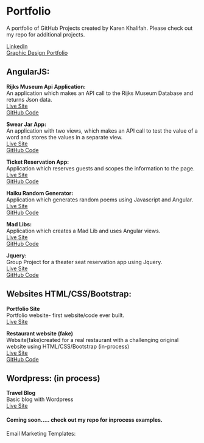 # Portfolio
A portfolio of GitHub Projects created by Karen Khalifah. Please check out my repo for additional projects.

<a href="https://www.linkedin.com/in/karen-khalifah/" target="_blank">LinkedIn</a> <br>
<a href="https://www.behance.net/karenkhali07d1" target="_blank">Graphic Design Portfolio</a>

<h2>AngularJS:</h2>  

<strong>Rijks Museum Api Application:</strong> <br>
An application which makes an API call to the Rijks Museum Database and returns Json data. <br>
<a href="https://kkhalifah.github.io/Rijks-Museum-API/">Live Site</a> <br>
<a href="https://github.com/kkhalifah/Rijks-Museum-API">GitHub Code</a>

<strong>Swear Jar App:</strong>  <br>
An application with two views, which makes an API call to test the value of a word and stores the values in a separate view.<br>
<a href="https://kkhalifah.github.io/Final-Project/#!/index">Live Site</a> <br>
<a href="https://github.com/kkhalifah/Final-Project">GitHub Code</a>

<strong>Ticket Reservation App:</strong>  <br>
Application which reserves guests and scopes the information to the page.<br>
<a href="https://kkhalifah.github.io/reservation-ticket-app/">Live Site</a> <br>
<a href="https://github.com/kkhalifah/reservation-ticket-app">GitHub Code</a>

<strong>Haiku Random Generator:</strong>  <br>
Application which generates random poems using Javascript and Angular.<br>
<a href="https://kkhalifah.github.io/Haiku-Random-Generator/">Live Site</a> <br>
<a href="https://github.com/kkhalifah/Haiku-Random-Generator">GitHub Code</a>

<strong>Mad Libs:</strong>  <br>
Application which creates a Mad Lib and uses Angular views.<br>
<a href="https://kkhalifah.github.io/Mad-Libs/#!/form">Live Site</a> <br>
<a href="https://github.com/kkhalifah/Mad-Libs">GitHub Code</a>

<strong>Jquery: </strong> <br>
Group Project for a theater seat reservation app using Jquery. <br>
<a href="https://kkhalifah.github.io/seatReservationApp/">Live Site</a> <br>
<a href="https://github.com/kkhalifah/seatReservationApp">GitHub Code</a>

<h2>Websites HTML/CSS/Bootstrap:</h2>
<strong>Portfolio Site</strong>  <br>
Portfolio website- first website/code ever built.<br>
<a href="https://kkhalifah.github.io/Khalifah-Portfolio-First/">Live Site</a> <br>

<strong>Restaurant website (fake)</strong>  <br>
Website(fake)created for a real restaurant with a challenging original website using HTML/CSS/Bootstrap (in-process) <br>
<a href="https://kkhalifah.github.io/Italian-Restaurant-fake/index.html/">Live Site</a> <br>
<a href="https://github.com/kkhalifah/Italian-Restaurant-fake">GitHub Code</a>

<h2>Wordpress: (in process)</h2>
<strong>Travel Blog</strong>  <br>
Basic blog with Wordpress<br>
<a href="https://karenkhalifah.wordpress.com/">Live Site</a>

<h4> Coming soon..... check out my repo for inprocess examples. </h4>
Email Marketing Templates:

